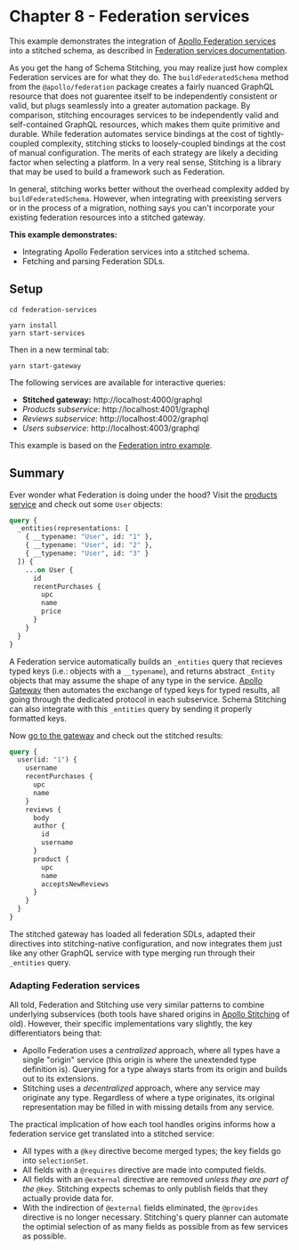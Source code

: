 # Chapter 8 - Federation services

This example demonstrates the integration of [Apollo Federation services](https://www.apollographql.com/docs/federation/implementing-services/) into a stitched schema, as described in [Federation services documentation](https://www.graphql-tools.com/docs/stitch-type-merging#federation-services).

As you get the hang of Schema Stitching, you may realize just how complex Federation services are for what they do. The `buildFederatedSchema` method from the `@apollo/federation` package creates a fairly nuanced GraphQL resource that does not guarentee itself to be independently consistent or valid, but plugs seamlessly into a greater automation package. By comparison, stitching encourages services to be independently valid and self-contained GraphQL resources, which makes them quite primitive and durable. While federation automates service bindings at the cost of tightly-coupled complexity, stitching sticks to loosely-coupled bindings at the cost of manual configuration. The merits of each strategy are likely a deciding factor when selecting a platform. In a very real sense, Stitching is a library that may be used to build a framework such as Federation.

In general, stitching works better without the overhead complexity added by `buildFederatedSchema`. However, when integrating with preexisting servers or in the process of a migration, nothing says you can't incorporate your existing federation resources into a stitched gateway.

**This example demonstrates:**

- Integrating Apollo Federation services into a stitched schema.
- Fetching and parsing Federation SDLs.

## Setup

```shell
cd federation-services

yarn install
yarn start-services
```

Then in a new terminal tab:

```shell
yarn start-gateway
```

The following services are available for interactive queries:

- **Stitched gateway:** http://localhost:4000/graphql
- _Products subservice_: http://localhost:4001/graphql
- _Reviews subservice_: http://localhost:4002/graphql
- _Users subservice_: http://localhost:4003/graphql

This example is based on the [Federation intro example](https://www.apollographql.com/docs/federation/#concern-based-separation).

## Summary

Ever wonder what Federation is doing under the hood? Visit the [products service](http://localhost:4001/graphql) and check out some `User` objects:

```graphql
query {
  _entities(representations: [
    { __typename: "User", id: "1" },
    { __typename: "User", id: "2" },
    { __typename: "User", id: "3" }
  ]) {
    ...on User {
      id
      recentPurchases {
        upc
        name
        price
      }
    }
  }
}
```

A Federation service automatically builds an `_entities` query that recieves typed keys (i.e.: objects with a `__typename`), and returns abstract `_Entity` objects that may assume the shape of any type in the service. [Apollo Gateway](https://www.npmjs.com/package/@apollo/gateway) then automates the exchange of typed keys for typed results, all going through the dedicated protocol in each subservice. Schema Stitching can also integrate with this `_entities` query by sending it properly formatted keys.

Now [go to the gateway](http://localhost:4001/graphql) and check out the stitched results:

```graphql
query {
  user(id: "1") {
    username
    recentPurchases {
      upc
      name
    }
    reviews {
      body
      author {
        id
        username
      }
      product {
        upc
        name
        acceptsNewReviews
      }
    }
  }
}
```

The stitched gateway has loaded all federation SDLs, adapted their directives into stitching-native configuration, and now integrates them just like any other GraphQL service with type merging run through their `_entities` query.

### Adapting Federation services

All told, Federation and Stitching use very similar patterns to combine underlying subservices (both tools have shared origins in [Apollo Stitching](https://www.apollographql.com/docs/federation/migrating-from-stitching/) of old). However, their specific implementations vary slightly, the key differentiators being that:

- Apollo Federation uses a _centralized_ approach, where all types have a single "origin" service (this origin is where the unextended type definition is). Querying for a type always starts from its origin and builds out to its extensions.
- Stitching uses a _decentralized_ approach, where any service may originate any type. Regardless of where a type originates, its original representation may be filled in with missing details from any service.

The practical implication of how each tool handles origins informs how a federation service get translated into a stitched service:

- All types with a `@key` directive become merged types; the key fields go into `selectionSet`.
- All fields with a `@requires` directive are made into computed fields.
- All fields with an `@external` directive are removed _unless they are part of the `@key`_. Stitching expects schemas to only publish fields that they actually provide data for.
- With the indirection of `@external` fields eliminated, the `@provides` directive is no longer necessary. Stitching's query planner can automate the optimial selection of as many fields as possible from as few services as possible.

